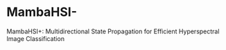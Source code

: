 # MambaHSI-
MambaHSI+: Multidirectional State Propagation for Efficient Hyperspectral Image Classification
